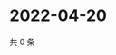 # 2022-04-20

共 0 条

<!-- BEGIN WEIBO -->
<!-- 最后更新时间 Wed Apr 20 2022 02:02:23 GMT+0800 (China Standard Time) -->

<!-- END WEIBO -->
